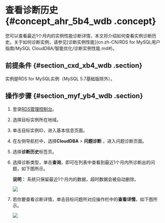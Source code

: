 # 查看诊断历史 {#concept_ahr_5b4_wdb .concept}

您可以查看最近1个月内的实例性能诊断详情，本文将介绍如何查看实例诊断历史。关于如何诊断实例，请参见[诊断实例性能](cn.zh-CN/RDS for MySQL用户指南/MySQL CloudDBA/智能优化/诊断实例性能.md#)。

## 前提条件 {#section_cxd_xb4_wdb .section}

实例是RDS for MySQL实例（MySQL 5.7基础版除外）。

## 操作步骤 {#section_myf_yb4_wdb .section}

1.  登录[RDS管理控制台](https://rds.console.aliyun.com/)。
2.  选择目标实例所在地域。
3.  单击目标实例ID，进入基本信息页面。
4.  在左侧导航栏中，选择**CloudDBA** \> **问题诊断** ，进入问题诊断页面。
5.  选择**诊断历史**标签页。
6.  选择诊断类型，单击**查询**，即可在列表中查看到最近1个月内所诊断出的问题，如下图所示。

    **说明：** 系统只保留最近1个月内的数据，超时数据会被自动删除。

    ![](http://static-aliyun-doc.oss-cn-hangzhou.aliyuncs.com/assets/img/7909/15445944623070_zh-CN.png)

7.  若你要查看诊断详情，单击目标问题所对应操作栏中的**查看详情**，如下图所示。

    ![](http://static-aliyun-doc.oss-cn-hangzhou.aliyuncs.com/assets/img/7909/15445944623071_zh-CN.png)


